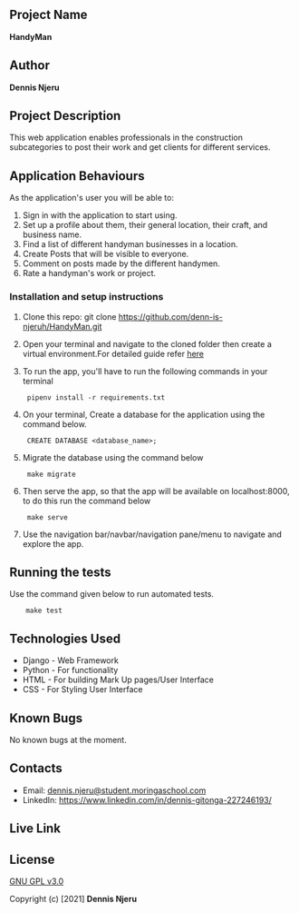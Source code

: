 ## Project Name
**HandyMan**


## Author
**Dennis Njeru**


## Project Description
This web application enables professionals in the construction subcategories to post their work and get clients for different services.


## Application Behaviours
As the application's user you will be able to:
1. Sign in with the application to start using.
2. Set up a profile about them, their general location, their craft, and business name.
3. Find a list of different handyman businesses in a location.
5. Create Posts that will be visible to everyone.
6. Comment on posts made by the different handymen.
7. Rate a handyman's work or project.


### Installation and setup instructions
1. Clone this repo: git clone https://github.com/denn-is-njeruh/HandyMan.git

2. Open your terminal and navigate to the cloned folder then create a virtual environment.For detailed guide refer  [here](https://realpython.com/pipenv-guide/)

3. To run the app, you'll have to run the following commands in your terminal

        pipenv install -r requirements.txt

4. On your terminal, Create a database for the application using the command below.

        CREATE DATABASE <database_name>;

5. Migrate the database using the command below

        make migrate

6. Then serve the app, so that the app will be available on localhost:8000, to do this run the command below

        make serve

7. Use the navigation bar/navbar/navigation pane/menu to navigate and explore the app.


## Running the tests
Use the command given below to run automated tests.

        make test


## Technologies Used
* Django - Web Framework
* Python - For functionality
* HTML - For building Mark Up pages/User Interface
* CSS - For Styling User Interface


## Known Bugs
No known bugs at the moment.


## Contacts
* Email: dennis.njeru@student.moringaschool.com 
* LinkedIn: https://www.linkedin.com/in/dennis-gitonga-227246193/


## Live Link


## License 
[GNU GPL v3.0](./LICENSE)


Copyright (c) [2021] **Dennis Njeru**